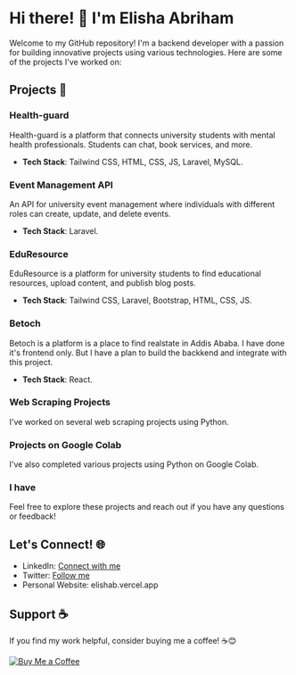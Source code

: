 # Hi there! 👋 I'm Elisha Abriham

Welcome to my GitHub repository! I'm a backend developer with a passion for building innovative projects using various technologies. Here are some of the projects I've worked on:

## Projects 🚀

### Health-guard
Health-guard is a platform that connects university students with mental health professionals. Students can chat, book services, and more.
- **Tech Stack**: Tailwind CSS, HTML, CSS, JS, Laravel, MySQL.

### Event Management API
An API for university event management where individuals with different roles can create, update, and delete events.
- **Tech Stack**: Laravel.

### EduResource
EduResource is a platform for university students to find educational resources, upload content, and publish blog posts.
- **Tech Stack**: Tailwind CSS, Laravel, Bootstrap, HTML, CSS, JS.

### Betoch
Betoch is a platform is a place to find realstate in Addis Ababa. I have done it's frontend only. But I have a plan to build the backkend and integrate with this project.
- **Tech Stack**: React.

### Web Scraping Projects
I've worked on several web scraping projects using Python.

### Projects on Google Colab
I've also completed various projects using Python on Google Colab.

### I have 
Feel free to explore these projects and reach out if you have any questions or feedback!

## Let's Connect! 🌐

- LinkedIn: [Connect with me](linkedin.com/in/elisha-abriham-123135254/)
- Twitter: [Follow me](https://x.com/elishabu28)
- Personal Website: elishab.vercel.app

## Support ☕

If you find my work helpful, consider buying me a coffee! ☕😊

[![Buy Me a Coffee](https:/?buymeacoffee.com/elishab)](https://buymeacoffee.com/elishab)
